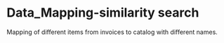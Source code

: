 # Data_Mapping-similarity search
 Mapping of different items from invoices to catalog with different names.
